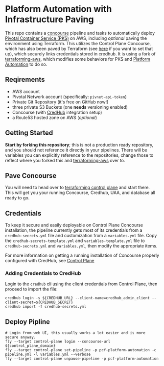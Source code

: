 # Platform Automation with Infrastructure Paving

This repo contains a [concourse](https://concourse-ci.org/) pipeline and tasks to automatically deploy [Pivotal Container Service (PKS)](https://pivotal.io/platform/pivotal-container-service) on AWS, including _optional_ paving the environment using Terraform.
This utilizes the Control Plane Concourse, which has also been paved by Terraform (see [here](https://github.com/voor/terraforming-aws/blob/large-changes/terraforming-control-plane/README.md) if you want to set that up), which securely links credentials stored in credhub.
It is using a fork of [terraforming-aws](https://github.com/voor/terraforming-aws), which modifies some behaviors for PKS and [Platform Automation](http://docs-platform-automation.cfapps.io/platform-automation/v2.0/index.html) to do so.

## Reqirements

* AWS account
* Pivotal Network account (specifically: `pivnet-api-token`)
* Private Git Repository (it's free on GitHub now!)
* three private S3 Buckets (one **needs** versioning enabled)
* Concourse (with [CredHub](https://docs.pivotal.io/p-concourse/4-x/credential-management.html#use-credhub) integration setup)
* a Route53 hosted zone on AWS (_optional_)

## Getting Started

**Start by forking this repository**; this is not a production ready repository, and you should not reference it directly in your pipelines.  There will be variables you can explicitly reference to the repositories, change those to reflect where you forked this and [terraforming-aws](https://github.com/voor/terraforming-aws) over to.

## Pave Concourse

You will need to head over to [terraforming control plane](https://github.com/voor/terraforming-aws/tree/remove-credentials-and-encourage-defaults/terraforming-control-plane) and start there.  This will get you your running Concourse, Credhub, UAA, and database all ready to go.

## Credentials

To keep it secure and easily deployable on Control Plane Concourse installation, the pipeline currently gets most of its credentials from a `credhub-secrets.yml` file and customization from a `variables.yml` file.
Copy the `credhub-secrets-template.yml` and `variables-template.yml` file to `credhub-secrets.yml` and `variables.yml`, then modify the appropriate items.

For more information on getting a running installation of Concourse properly configured with CredHub, see [Control Plane](https://github.com/voor/terraforming-aws/blob/large-changes/terraforming-control-plane/README.md)

### Adding Credentials to CredHub

Login to the `credhub` cli using the client credentials from Control Plane, then proceed to import the file:

```
credhub login -s ${CREDHUB_URL} --client-name=credhub_admin_client --client-secret=${CREDHUB_SECRET}
credhub import -f credhub-secrets.yml
```

## Deploy Pipline

```
# Login from web UI, this usually works a lot easier and is more secure anyway.
fly --target control-plane login --concourse-url ${control_plane_domain}
fly --target control-plane set-pipeline -p pcf-platform-automation -c pipeline.yml -l variables.yml --verbose
fly --target control-plane unpause-pipeline -p pcf-platform-automation
```

